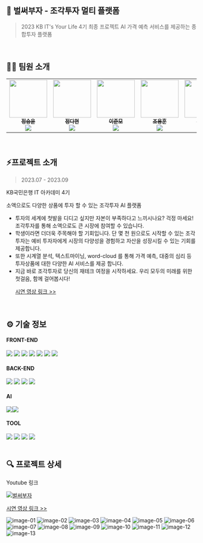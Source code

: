 ## 🐝 벌써부자 - 조각투자 멀티 플랫폼

> 2023 KB IT's Your Life 4기 최종 프로젝트
> AI 가격 예측 서비스를 제공하는 종합투자 플랫폼

<br/>

## 🧑‍💻 팀원 소개

<table>
  <tr>
  <td align="center">
	    <a href="https://github.com/syoon6682">
	    	<img src="https://avatars.githubusercontent.com/u/97649344?v=4" width="100px;" alt=""/>
	    	<br/>
	    	<sub>
	    	<b>정승윤</b>
	    	<br/>
	    	<img src="https://us-central1-progress-markdown.cloudfunctions.net/progress/100"/>
	        </sub>
	    </a>
	    <br />
	</td>
	<td align="center">
	    <a href="https://github.com/dahyeon730">
	    	<img src="https://avatars.githubusercontent.com/u/139327486?v=4" width="100px;" alt=""/>
	    	<br/>
	    	<sub>
	    	<b>정다현</b>
	    	<br/>
	    	<img src="https://us-central1-progress-markdown.cloudfunctions.net/progress/100"/>
	        </sub>
	    </a>
	    <br />
	</td>
        <td align="center">
	    <a href="https://github.com/ezurno">
	    	<img src="https://avatars.githubusercontent.com/u/108059303?v=4?s=100" width="100px;" alt=""/>
	    	<br/>
	    	<sub>
	    	<b>이준모</b>
	    	<br/>
	    	<img src="https://us-central1-progress-markdown.cloudfunctions.net/progress/100"/>
	        </sub>
	    </a>
	</td>
        <td align="center">
	    <a href="https://github.com/sjsin0905">
	    	<img src="https://avatars.githubusercontent.com/u/97722177?v=4" width="100px;" alt=""/>
	    	<br/>
	    	<sub>
	    	<b>조용훈</b>
	    	<br/>
	    	<img src="https://us-central1-progress-markdown.cloudfunctions.net/progress/100"/>
	        </sub>
	    </a>
	    <br />
	</td>
            <td align="center">
	    <a href="https://github.com/2oo1s">
	    	<img src="https://avatars.githubusercontent.com/u/90839206?v=4" width="100px;" alt=""/>
	    	<br/>
	    	<sub>
	    	<b>이주원</b>
	    	<br/>
	    	<img src="https://us-central1-progress-markdown.cloudfunctions.net/progress/100"/>
	        </sub>
	    </a>
	</td>
        <td align="center">
	    <a href="https://github.com/lcy923">
	    	<img src="https://avatars.githubusercontent.com/u/81132057?v=4" width="100px;" alt=""/>
	    	<br/>
	    	<sub>
	    	<b>이채영</b>
	    	<br/>
	    	<img src="https://us-central1-progress-markdown.cloudfunctions.net/progress/100"/>
	        </sub>
	    </a>
	    <br />
	</td>
  </tr>
</table>

<br/>

## ⚡프로젝트 소개

> 2023.07 - 2023.09

KB국민은행 IT 아카데미 4기

소액으로도 다양한 상품에 투자 할 수 있는 조각투자 AI 플랫폼

<ul>
  <li>투자의 세계에 첫발을 디디고 싶지만 자본이 부족하다고 느끼시나요? 걱정 마세요! 조각투자를 통해 소액으로도 큰 시장에 참여할 수 있습니다.</li>
  <li>학생이라면 더더욱 주목해야 할 기회입니다. 단 몇 천 원으로도 시작할 수 있는 조각투자는 예비 투자자에게 시장의 다양성을 경험하고 자산을 성장시킬 수 있는 기회를 제공합니다.</li>
  <li>또한 시계열 분석, 텍스트마이닝, word-cloud 를 통해 가격 예측, 대중의 심리 등 투자상품에 대한 다양한 AI 서비스를 제공 합니다.</li>
  <li>지금 바로 조각투자로 당신의 재테크 여정을 시작하세요. 우리 모두의 미래를 위한 첫걸음, 함께 걸어봅시다!</li>

[시연 영상 링크 >>](https://www.youtube.com/watch?v=WQcnG25WcMw)

</ul>

<br/>

## ⚙️ 기술 정보

#### FRONT-END

<div>
<img src="https://img.shields.io/badge/javascript-F7DF1E?style=flat-square&logo=javascript&logoColor=000000"/>
<img src="https://img.shields.io/badge/typescript-3178C6?style=flat-square&logo=typescript&logoColor=FFFFFF"/>
<img src="https://img.shields.io/badge/react-61DAFB?style=flat-square&logo=react&logoColor=FFFFFF"/>
<img src="https://img.shields.io/badge/recoil-3578E5?style=flat-square&logo=recoil&logoColor=FFFFFF"/>
<img src="https://img.shields.io/badge/html5-E34F26?style=flat-square&logo=html5&logoColor=FFFFFF"/>
<img src="https://img.shields.io/badge/css3-1572B6?style=flat-square&logo=css3&logoColor=FFFFFF"/>
<img src="https://img.shields.io/badge/styledcomponents-DB7093?style=flat-square&logo=styledcomponents&logoColor=FFFFFF"/>
</div>

#### BACK-END

<div>
<img src="https://img.shields.io/badge/java-007396?style=flat-square&logo=java&logoColor=FFFFFF"/>
<img src="https://img.shields.io/badge/spring-6DB33F?style=flat-square&logo=spring&logoColor=FFFFFF"/>
<img src="https://img.shields.io/badge/springboot-6DB33F?style=flat-square&logo=springboot&logoColor=FFFFFF"/>
<img src="https://img.shields.io/badge/oracle-F80000?style=flat-square&logo=oracle&logoColor=FFFFFF"/>
</div>

#### AI

<div>
<img src="https://img.shields.io/badge/python-3776AB?style=flat-square&logo=python&logoColor=FFFFFF"/><img src="https://img.shields.io/badge/django-092E20?style=flat-square&logo=django&logoColor=FFFFFF"/>
</div>

#### TOOL

<div>
<img src="https://img.shields.io/badge/visualstudiocode-007ACC?style=flat-square&logo=visualstudiocode&logoColor=FFFFFF"/>
<img src="https://img.shields.io/badge/eclipseide-2C2255?style=flat-square&logo=eclipseide&logoColor=FFFFFF"/>
<img src="https://img.shields.io/badge/github-181717?style=flat-square&logo=github&logoColor=FFFFFF"/>
<img src="https://img.shields.io/badge/figma-F24E1E?style=flat-square&logo=figma&logoColor=FFFFFF"/>
</div>

<br/>

## 🔍 프로젝트 상세

Youtube 링크

[![벌써부자](https://img.youtube.com/vi/WQcnG25WcMw/0.jpg)](https://www.youtube.com/watch?v=WQcnG25WcMw "벌써부자 유튜브 링크")

[시연 영상 링크 >>](https://www.youtube.com/watch?v=WQcnG25WcMw)

![image-01](./src/assets/image-00.png)
![image-02](./src/assets/image-01.png)
![image-03](./src/assets/image-02.png)
![image-04](./src/assets/image-03.png)
![image-05](./src/assets/image-04.png)
![image-06](./src/assets/image-05.png)
![image-07](./src/assets/image-06.png)
![image-08](./src/assets/image-07.png)
![image-09](./src/assets/image-08.png)
![image-10](./src/assets/image-09.png)
![image-11](./src/assets/image-10.png)
![image-12](./src/assets/image-11.png)
![image-13](./src/assets/image-12.png)
